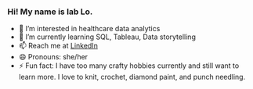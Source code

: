 ### Hi! My name is Iab Lo. 
- 👀 I’m interested in healthcare data analytics
- 🌱 I’m currently learning SQL, Tableau, Data storytelling
- 📫 Reach me at [LinkedIn](https://www.linkedin.com/in/iablo275/)
- 😄 Pronouns: she/her 
- ⚡ Fun fact: I have too many crafty hobbies currently and still want to learn more. I love to knit, crochet, diamond paint, and punch needling.

<!---
iab-lo/iab-lo is a ✨ special ✨ repository because its `README.md` (this file) appears on your GitHub profile.
You can click the Preview link to take a look at your changes.
--->
